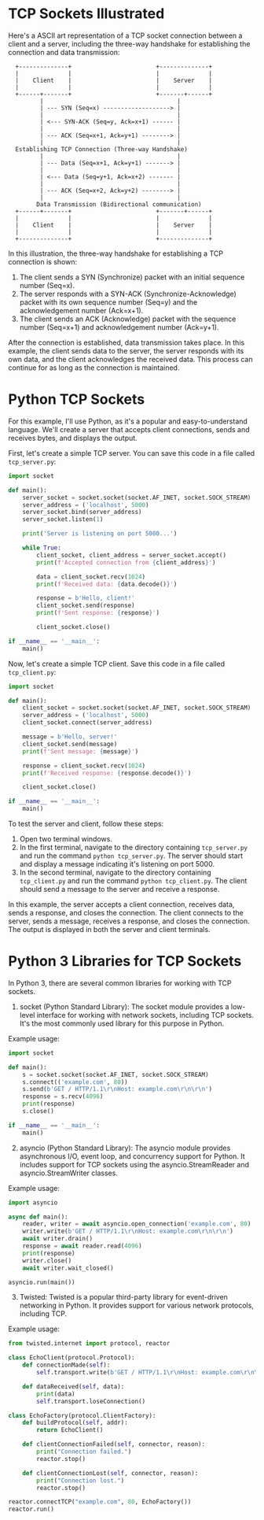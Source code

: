 


# TCP Sockets Illustrated

Here's a ASCII art representation of a TCP socket connection between a client and a server, including the three-way handshake for establishing the connection and data transmission:

```
  +--------------+                        +--------------+
  |              |                        |              |
  |    Client    |                        |    Server    |
  |              |                        |              |
  +------+-------+                        +-------+------+
         |                                      |
         | --- SYN (Seq=x) -------------------> |
         |                                      |
         | <--- SYN-ACK (Seq=y, Ack=x+1) ------ |
         |                                      |
         | --- ACK (Seq=x+1, Ack=y+1) --------> |
         |                                      |
  Establishing TCP Connection (Three-way Handshake)
         |                                      |
         | --- Data (Seq=x+1, Ack=y+1) -------> |
         |                                      |
         | <--- Data (Seq=y+1, Ack=x+2) ------- |
         |                                      |
         | --- ACK (Seq=x+2, Ack=y+2) --------> |
         |                                      |
        Data Transmission (Bidirectional communication)
  +------+-------+                        +-------+------+
  |              |                        |              |
  |    Client    |                        |    Server    |
  |              |                        |              |
  +--------------+                        +--------------+
```

In this illustration, the three-way handshake for establishing a TCP connection is shown:

1. The client sends a SYN (Synchronize) packet with an initial sequence number (Seq=x).
2. The server responds with a SYN-ACK (Synchronize-Acknowledge) packet with its own sequence number (Seq=y) and the acknowledgement number (Ack=x+1).
3. The client sends an ACK (Acknowledge) packet with the sequence number (Seq=x+1) and acknowledgement number (Ack=y+1).

After the connection is established, data transmission takes place. In this example, the client sends data to the server, the server responds with its own data, and the client acknowledges the received data. This process can continue for as long as the connection is maintained.



# Python TCP Sockets

For this example, I'll use Python, as it's a popular and easy-to-understand language. We'll create a server that accepts client connections, sends and receives bytes, and displays the output.

First, let's create a simple TCP server. You can save this code in a file called `tcp_server.py`:

```python
import socket

def main():
    server_socket = socket.socket(socket.AF_INET, socket.SOCK_STREAM)
    server_address = ('localhost', 5000)
    server_socket.bind(server_address)
    server_socket.listen(1)

    print('Server is listening on port 5000...')

    while True:
        client_socket, client_address = server_socket.accept()
        print(f'Accepted connection from {client_address}')

        data = client_socket.recv(1024)
        print(f'Received data: {data.decode()}')

        response = b'Hello, client!'
        client_socket.send(response)
        print(f'Sent response: {response}')

        client_socket.close()

if __name__ == '__main__':
    main()
```

Now, let's create a simple TCP client. Save this code in a file called `tcp_client.py`:

```python
import socket

def main():
    client_socket = socket.socket(socket.AF_INET, socket.SOCK_STREAM)
    server_address = ('localhost', 5000)
    client_socket.connect(server_address)

    message = b'Hello, server!'
    client_socket.send(message)
    print(f'Sent message: {message}')

    response = client_socket.recv(1024)
    print(f'Received response: {response.decode()}')

    client_socket.close()

if __name__ == '__main__':
    main()
```

To test the server and client, follow these steps:

1. Open two terminal windows.
2. In the first terminal, navigate to the directory containing `tcp_server.py` and run the command `python tcp_server.py`. The server should start and display a message indicating it's listening on port 5000.
3. In the second terminal, navigate to the directory containing `tcp_client.py` and run the command `python tcp_client.py`. The client should send a message to the server and receive a response.

In this example, the server accepts a client connection, receives data, sends a response, and closes the connection. The client connects to the server, sends a message, receives a response, and closes the connection. The output is displayed in both the server and client terminals.


# Python 3 Libraries for TCP Sockets

In Python 3, there are several common libraries for working with TCP sockets. 

1. socket (Python Standard Library): The socket module provides a low-level interface for working with network sockets, including TCP sockets. It's the most commonly used library for this purpose in Python.

Example usage:

```python
import socket

def main():
    s = socket.socket(socket.AF_INET, socket.SOCK_STREAM)
    s.connect(('example.com', 80))
    s.send(b'GET / HTTP/1.1\r\nHost: example.com\r\n\r\n')
    response = s.recv(4096)
    print(response)
    s.close()

if __name__ == '__main__':
    main()
```

2. asyncio (Python Standard Library): The asyncio module provides asynchronous I/O, event loop, and concurrency support for Python. It includes support for TCP sockets using the asyncio.StreamReader and asyncio.StreamWriter classes.

Example usage:

```python
import asyncio

async def main():
    reader, writer = await asyncio.open_connection('example.com', 80)
    writer.write(b'GET / HTTP/1.1\r\nHost: example.com\r\n\r\n')
    await writer.drain()
    response = await reader.read(4096)
    print(response)
    writer.close()
    await writer.wait_closed()

asyncio.run(main())
```

3. Twisted: Twisted is a popular third-party library for event-driven networking in Python. It provides support for various network protocols, including TCP.

Example usage:

```python
from twisted.internet import protocol, reactor

class EchoClient(protocol.Protocol):
    def connectionMade(self):
        self.transport.write(b'GET / HTTP/1.1\r\nHost: example.com\r\n\r\n')

    def dataReceived(self, data):
        print(data)
        self.transport.loseConnection()

class EchoFactory(protocol.ClientFactory):
    def buildProtocol(self, addr):
        return EchoClient()

    def clientConnectionFailed(self, connector, reason):
        print("Connection failed.")
        reactor.stop()

    def clientConnectionLost(self, connector, reason):
        print("Connection lost.")
        reactor.stop()

reactor.connectTCP("example.com", 80, EchoFactory())
reactor.run()
```

